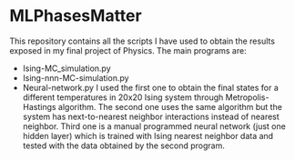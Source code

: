 # MLPhasesMatter
This repository contains all the scripts I have used to obtain the results exposed in my final project of Physics.
The main programs are: 
  * Ising-MC_simulation.py
  * Ising-nnn-MC-simulation.py
  * Neural-network.py
I used the first one to obtain the final states for a different temperatures in 20x20 Ising system through Metropolis-Hastings algorithm.
The second one uses the same algorithm but the system has next-to-nearest neighbor interactions instead of nearest neighbor.
Third one is a manual programmed neural network (just one hidden layer) which is trained with Ising nearest neighbor data and tested with the data obtained by the second program.
